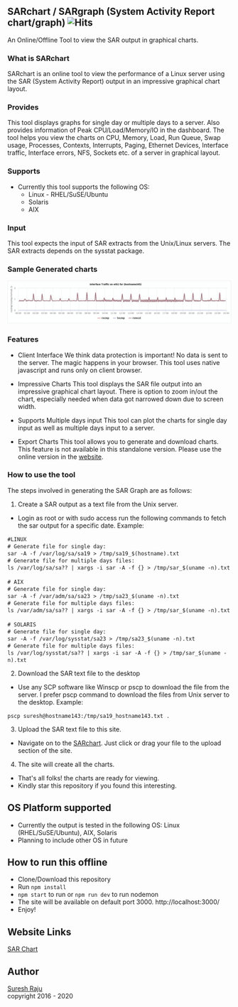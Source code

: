 ## SARchart / SARgraph (System Activity Report chart/graph) ![Hits](https://hitcounter.pythonanywhere.com/count/tag.svg?url=https%3A%2F%2Fgithub.com%2Fsargraph%2Fsargraph.github.io%2Fhit-counter)
An Online/Offline Tool to view the SAR output in graphical charts.

### What is SARchart
SARchart is an online tool to view the performance of a Linux server using the SAR (System Activity Report) output in an impressive graphical chart layout. 

### Provides
This tool displays graphs for single day or multiple days to a server. Also provides information of Peak CPU/Load/Memory/IO in the dashboard. The tool helps you view the charts on CPU, Memory, Load, Run Queue, Swap usage, Processes, Contexts, Interrupts, Paging, Ethernet Devices, Interface traffic, Interface errors, NFS, Sockets etc. of a server in graphical layout. 

### Supports
+ Currently this tool supports the following OS:
  - Linux - RHEL/SuSE/Ubuntu
  - Solaris
  - AIX
  
### Input
This tool expects the input of SAR extracts from the Unix/Linux servers. The SAR extracts depends on the sysstat package.

### Sample Generated charts
![](assets/sargraph-samples.gif)

### Features

+ Client Interface
We think data protection is important! No data is sent to the server. The magic happens in your browser. This tool uses native javascript and runs only on client browser.

+ Impressive Charts
This tool displays the SAR file output into an impressive graphical chart layout. There is option to zoom in/out the chart, especially needed when data got narrowed down due to screen width.

+ Supports Multiple days input
This tool can plot the charts for single day input as well as multiple days input to a server.

+ Export Charts
This tool allows you to generate and download charts. This feature is not available in this standalone version. Please use the online version in the [website](https://sarchart.dotsuresh.com).


### How to use the tool

The steps involved in generating the SAR Graph are as follows:

1. Create a SAR output as a text file from the Unix server.
  + Login as root or with sudo access run the following commands to fetch the sar output for a specific date. Example:
  ```shell
  #LINUX
  # Generate file for single day:
  sar -A -f /var/log/sa/sa19 > /tmp/sa19_$(hostname).txt
  # Generate file for multiple days files:
  ls /var/log/sa/sa?? | xargs -i sar -A -f {} > /tmp/sar_$(uname -n).txt
  
  # AIX
  # Generate file for single day:
  sar -A -f /var/adm/sa/sa23 > /tmp/sa23_$(uname -n).txt
  # Generate file for multiple days files:
  ls /var/adm/sa/sa?? | xargs -i sar -A -f {} > /tmp/sar_$(uname -n).txt
  
  # SOLARIS
  # Generate file for single day:
  sar -A -f /var/log/sysstat/sa23 > /tmp/sa23_$(uname -n).txt
  # Generate file for multiple days files:
  ls /var/log/sysstat/sa?? | xargs -i sar -A -f {} > /tmp/sar_$(uname -n).txt
  ```
2. Download the SAR text file to the desktop
  + Use any SCP software like Winscp or pscp to download the file from the server. I prefer pscp command to download the files from Unix server to the desktop. Example:
  ```batch
  pscp suresh@hostname143:/tmp/sa19_hostname143.txt .
  ```
3. Upload the SAR text file to this site.
  + Navigate on to the [SARchart](https://sarchart.dotsuresh.com). Just click or drag your file to the upload section of the site.
4. The site will create all the charts.
  + That's all folks! the charts are ready for viewing. 
  + Kindly star this repository if you found this interesting.
  
## OS Platform supported
+ Currently the output is tested in the following OS: Linux (RHEL/SuSE/Ubuntu), AIX, Solaris
+ Planning to include other OS in future

## How to run this offline
- Clone/Download this repository
- Run `npm install`
- `npm start` to run or `npm run dev` to run nodemon
- The site will be available on default port 3000. http://localhost:3000/
- Enjoy!

## Website Links
[SAR Chart](https://sarchart.dotsuresh.com)

## Author
[Suresh Raju](https://dotsuresh.com)<br>
copyright 2016 - 2020
